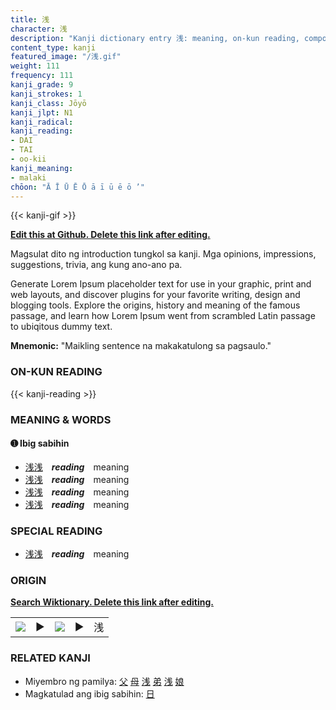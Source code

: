 ```yaml
---
title: 浅
character: 浅
description: "Kanji dictionary entry 浅: meaning, on-kun reading, compounds, origin, related kanji"
content_type: kanji
featured_image: "/浅.gif"
weight: 111
frequency: 111
kanji_grade: 9
kanji_strokes: 1
kanji_class: Jōyō
kanji_jlpt: N1
kanji_radical: 
kanji_reading: 
- DAI
- TAI
- oo-kii
kanji_meaning:
- malaki
chōon: "Ā Ī Ū Ē Ō ā ī ū ē ō ’"
---
```

[//]: # (Don't edit the line below. Kanji animated GIF code is automatically generated.)
{{< kanji-gif >}}

[//]: # (Edit below this line.)

**[Edit this at Github. Delete this link after editing.](https://github.com/tim0g/tim/tree/main/content/kanji/浅/index.md)**

Magsulat dito ng introduction tungkol sa kanji. Mga opinions, impressions, suggestions, trivia, ang kung ano-ano pa.

Generate Lorem Ipsum placeholder text for use in your graphic, print and web layouts, and discover plugins for your favorite writing, design and blogging tools. Explore the origins, history and meaning of the famous passage, and learn how Lorem Ipsum went from scrambled Latin passage to ubiqitous dummy text.
 
**Mnemonic:** "Maikling sentence na makakatulong sa pagsaulo."

### ON-KUN READING

[//]: # (Don't edit the line below. ON-KUN READING code is automatically generated.)
{{< kanji-reading >}}

### MEANING & WORDS

#### ➊ **Ibig sabihin**
  - [浅](../浅)[浅](../浅)　***reading***　meaning
  - [浅](../浅)[浅](../浅)　***reading***　meaning
  - [浅](../浅)[浅](../浅)　***reading***　meaning
  - [浅](../浅)[浅](../浅)　***reading***　meaning

### SPECIAL READING
  - [浅](../浅)[浅](../浅)　***reading***　meaning

### ORIGIN

**[Search Wiktionary. Delete this link after editing.](https://wiktionary.org/wiki/浅)**
<table class="kanji-table"><tr><td>
<img src="60px-浅-bronze.svg.png">
</td><td>▶</td><td>
<img src="60px-浅-oracle.svg.png">
</td><td>▶</td>
<td class="kanji-origin">浅</td>
</tr></table>

### RELATED KANJI
- Miyembro ng pamilya: [父](../父) [母](../母) [浅](../浅) [弟](../弟) [浅](../浅) [娘](../娘)
- Magkatulad ang ibig sabihin: [日](../日)
